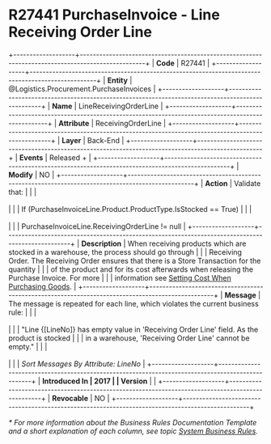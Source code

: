 ﻿---
erp.type: business-rule
erp.entity: Logistics.Procurement.PurchaseInvoices
---

# R27441 PurchaseInvoice - Line Receiving Order Line
+-------------------+--------------------------------------------------------------------------------------------------+
| **Code**          | R27441                                                                                           |
+-------------------+--------------------------------------------------------------------------------------------------+
| **Entity**        | @Logistics.Procurement.PurchaseInvoices                                                          |
+-------------------+--------------------------------------------------------------------------------------------------+
| **Name**          | LineReceivingOrderLine                                                                           |
+-------------------+--------------------------------------------------------------------------------------------------+
| **Attribute**     | ReceivingOrderLine                                                                               |
+-------------------+--------------------------------------------------------------------------------------------------+
| **Layer**         | Back-End                                                                                         |
+-------------------+--------------------------------------------------------------------------------------------------+
| **Events**        | Released +                                                                                       |
+-------------------+--------------------------------------------------------------------------------------------------+
| **Modify**        | NO                                                                                               |
+-------------------+--------------------------------------------------------------------------------------------------+
| **Action**        | Validate that:                                                                                   |
|                   | <br/><br/>                                                                                       |
|                   | If (PurchaseInvoiceLine.Product.ProductType.IsStocked == True)                                   |
|                   | <br/><br/>                                                                                       |
|                   | PurchaseInvoiceLine.ReceivingOrderLine != null                                                   |
+-------------------+--------------------------------------------------------------------------------------------------+
| **Description**   | When receiving products which are stocked in a warehouse, the process should go through          |
|                   | Receiving Order. The Receiving Order ensures that there is a Store Transaction for the quantity  |
|                   | of the product and for its cost afterwards when releasing the Purchase Invoice. For more         |
|                   | information see [Setting Cost When Purchasing Goods](xref:setting-cost-when-purchasing-goods).   |
+-------------------+--------------------------------------------------------------------------------------------------+
| **Message**       | The message is repeated for each line, which violates the current business rule:                 |
|                   | <br/><br/>                                                                                       |
|                   | \"Line {\[LineNo\]} has empty value in \'Receiving Order Line\' field. As the product is stocked |
|                   | in а warehouse, \'Receiving Order Line\' cannot be empty.\"                                      |
|                   | <br/><br/>                                                                                       |
|                   | *Sort Messages By Attribute: LineNo*                                                             |
+-------------------+--------------------------------------------------------------------------------------------------+
| **Introduced In   | 2017                                                                                             |
| Version**         |                                                                                                  |
+-------------------+--------------------------------------------------------------------------------------------------+
| **Revocable**     | NO                                                                                               |
+-------------------+--------------------------------------------------------------------------------------------------+

*\* For more information about the Business Rules Documentation Template and a short explanation of each column, see
topic [System Business Rules](../templates/template-description-system-business-rules.md).*
